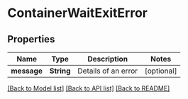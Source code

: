 # ContainerWaitExitError

## Properties
Name | Type | Description | Notes
------------ | ------------- | ------------- | -------------
**message** | **String** | Details of an error | [optional] 

[[Back to Model list]](../README.md#documentation-for-models) [[Back to API list]](../README.md#documentation-for-api-endpoints) [[Back to README]](../README.md)


